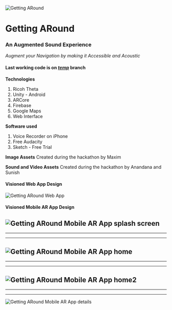 ![Getting ARound](https://github.com/Reality-Virtually-Hackathon/getting-around/blob/master/AROUND-assets/logo1x.png "Getting ARound")
# Getting ARound
### An Augmented Sound Experience

_Augment your Navigation by making it Accessible and Acoustic_

#### Last working code is on [_temp_](https://github.com/Reality-Virtually-Hackathon/getting-around/tree/temp) branch

**Technologies**
1. Ricoh Theta 
2. Unity - Android
3. ARCore
4. Firebase
5. Google Maps
6. Web Interface

**Software used**
1. Voice Recorder on iPhone
2. Free Audacity
3. Sketch - Free Trial

**Image Assets**
Created during the hackathon by Maxim

**Sound and Video Assets**
Created during the hackathon by Anandana and Sunish

#### Visioned Web App Design
![Getting ARound Web App](https://github.com/Reality-Virtually-Hackathon/getting-around/blob/master/AROUND-assets/web.master.png)

#### Visioned Mobile AR App Design
![Getting ARound Mobile AR App splash screen](https://github.com/Reality-Virtually-Hackathon/getting-around/blob/master/AROUND-assets/mobile.splash.png "Getting ARound Mobile AR App splash screen")
---
***
___
![Getting ARound Mobile AR App home](https://github.com/Reality-Virtually-Hackathon/getting-around/blob/master/AROUND-assets/mobile.home.png "Getting ARound Mobile AR App home")
---
***
___
![Getting ARound Mobile AR App home2](https://github.com/Reality-Virtually-Hackathon/getting-around/blob/master/AROUND-assets/mobile.home2.png "Getting ARound Mobile AR App home2")
---
***
___
![Getting ARound Mobile AR App details](https://github.com/Reality-Virtually-Hackathon/getting-around/blob/master/AROUND-assets/mobile.map.extended.png "Getting ARound Mobile AR App details")

